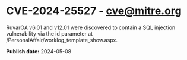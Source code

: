 # CVE-2024-25527 - cve@mitre.org

RuvarOA v6.01 and v12.01 were discovered to contain a SQL injection vulnerability via the id parameter at /PersonalAffair/worklog_template_show.aspx.

**Publish date:** 2024-05-08
